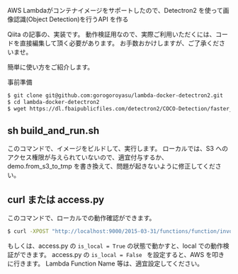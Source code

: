 AWS Lambdaがコンテナイメージをサポートしたので、Detectron2 を使って画像認識(Object Detection)を行うAPI を作る

Qiita の記事の、実装です。
動作検証用なので、実際ご利用いただくには、コードを直接編集して頂く必要があります。
お手数おかけしますが、ご了承くださいませ。

簡単に使い方をご紹介します。

事前準備

```sh
$ git clone git@github.com:gorogoroyasu/lambda-docker-detectron2.git
$ cd lambda-docker-detectron2
$ wget https://dl.fbaipublicfiles.com/detectron2/COCO-Detection/faster_rcnn_R_50_C4_1x/137257644/model_final_721ade.pkl
```


## sh build_and_run.sh
このコマンドで、イメージをビルドして、実行します。
ローカルでは、S3 へのアクセス権限が与えられていないので、適宜付与するか、demo.from_s3_to_tmp を書き換えて、問題が起きないように修正してください。

## curl または access.py
このコマンドで、ローカルでの動作確認ができます。

```sh
$ curl -XPOST "http://localhost:9000/2015-03-31/functions/function/invocations" -d '{"bucket": "YOUR_BUCKET_NAME", "s3_path": "path/to/jpg"}'
```

もしくは、access.py の `is_local = True` の状態で動かすと、local での動作検証ができます。
access.py の `is_local = False ` を設定すると、AWS を叩きに行きます。
Lambda Function Name 等は、適宜設定してください。
